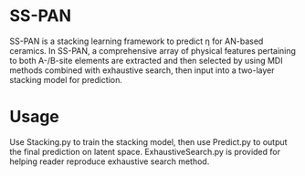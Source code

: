 # SS-PAN
SS-PAN is a stacking learning framework to predict η for AN-based ceramics. In SS-PAN, a comprehensive array of physical features pertaining to both A-/B-site elements are extracted and then selected by using MDI methods combined with exhaustive search, then input into a two-layer stacking model for prediction.

# Usage
 Use Stacking.py to train the stacking model, then use Predict.py to output the final prediction on latent space. ExhaustiveSearch.py is provided for helping reader reproduce exhaustive search method.
